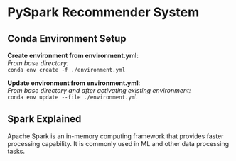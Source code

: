 # PySpark Recommender System

## Conda Environment Setup
**Create environment from environment.yml**:  
*From base directory:*  
```conda env create -f ./environment.yml```

**Update environment from environment.yml**:  
*From base directory and after activating existing environment:*  
```conda env update --file ./environment.yml```


## Spark Explained
Apache Spark is an in-memory computing framework that provides faster processing capability. It is commonly used in ML and other data processing tasks. 

